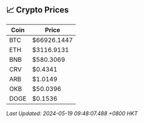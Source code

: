 ## 📈 Crypto Prices

| Coin | Price |
| ---- | ----- |
| BTC | $66926.1447 |
| ETH | $3116.9131 |
| BNB | $580.3069 |
| CRV | $0.4341 |
| ARB | $1.0149 |
| OKB | $50.0396 |
| DOGE | $0.1536 |

_Last Updated: 2024-05-19 09:48:07.488 +0800 HKT_